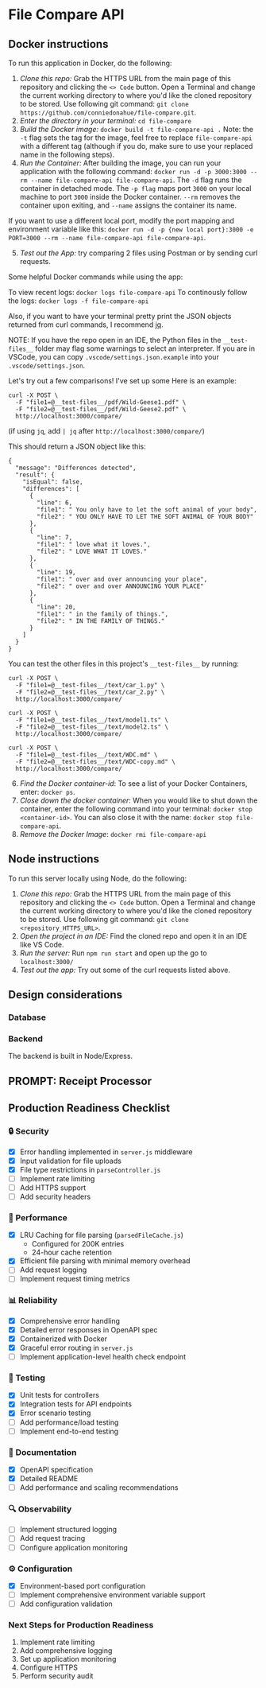 # File Compare API

## Docker instructions

To run this application in Docker, do the following:

1. _Clone this repo:_ Grab the HTTPS URL from the main page of this repository and clicking the `<> Code` button. Open a Terminal and change the current working directory to where you'd like the cloned repository to be stored. Use following git command: `git clone https://github.com/conniedonahue/file-compare.git`.
2. _Enter the directory in your terminal:_ `cd file-compare`
3. _Build the Docker image:_ `docker build -t file-compare-api .` Note: the `-t` flag sets the tag for the image, feel free to replace `file-compare-api` with a different tag (although if you do, make sure to use your replaced name in the following steps).
4. _Run the Container:_ After building the image, you can run your application with the following command: `docker run -d -p 3000:3000 --rm --name file-compare-api file-compare-api`. The `-d` flag runs the container in detached mode. The `-p flag` maps port `3000` on your local machine to port `3000` inside the Docker container. `--rm` removes the container upon exiting, and `--name` assigns the container its name.

If you want to use a different local port, modify the port mapping and environment variable like this:
`docker run -d -p {new local port}:3000 -e PORT=3000 --rm --name file-compare-api file-compare-api`.

5. _Test out the App:_ try comparing 2 files using Postman or by sending curl requests.

Some helpful Docker commands while using the app:

To view recent logs: `docker logs file-compare-api`
To continously follow the logs: `docker logs -f file-compare-api`

Also, if you want to have your terminal pretty print the JSON objects returned from curl commands, I recommend [jq](https://github.com/jqlang/jq/wiki/Installation).

NOTE: If you have the repo open in an IDE, the Python files in the `__test-files__` folder may flag some warnings to select an interpreter. If you are in VSCode, you can copy `.vscode/settings.json.example` into your `.vscode/settings.json`.

Let's try out a few comparisons! I've set up some Here is an example:

```
curl -X POST \
  -F "file1=@__test-files__/pdf/Wild-Geese1.pdf" \
  -F "file2=@__test-files__/pdf/Wild-Geese2.pdf" \
  http://localhost:3000/compare/
```

(if using `jq`, add `| jq` after `http://localhost:3000/compare/`)

This should return a JSON object like this:

```
{
  "message": "Differences detected",
  "result": {
    "isEqual": false,
    "differences": [
      {
        "line": 6,
        "file1": " You only have to let the soft animal of your body",
        "file2": " YOU ONLY HAVE TO LET THE SOFT ANIMAL OF YOUR BODY"
      },
      {
        "line": 7,
        "file1": " love what it loves.",
        "file2": " LOVE WHAT IT LOVES."
      },
      {
        "line": 19,
        "file1": " over and over announcing your place",
        "file2": " over and over ANNOUNCING YOUR PLACE"
      },
      {
        "line": 20,
        "file1": " in the family of things.",
        "file2": " IN THE FAMILY OF THINGS."
      }
    ]
  }
}
```

You can test the other files in this project's `__test-files__` by running:

```
curl -X POST \
  -F "file1=@__test-files__/text/car_1.py" \
  -F "file2=@__test-files__/text/car_2.py" \
  http://localhost:3000/compare/
```

```
curl -X POST \
  -F "file1=@__test-files__/text/model1.ts" \
  -F "file2=@__test-files__/text/model2.ts" \
  http://localhost:3000/compare/
```

```
curl -X POST \
  -F "file1=@__test-files__/text/WDC.md" \
  -F "file2=@__test-files__/text/WDC-copy.md" \
  http://localhost:3000/compare/
```

6. _Find the Docker container-id_: To see a list of your Docker Containers, enter: `docker ps`.
7. _Close down the docker container_: When you would like to shut down the container, enter the following command into your terminal: `docker stop <container-id>`. You can also close it with the name: `docker stop file-compare-api`.
8. _Remove the Docker Image_: `docker rmi file-compare-api`

## Node instructions

To run this server locally using Node, do the following:

1. _Clone this repo:_ Grab the HTTPS URL from the main page of this repository and clicking the `<> Code` button. Open a Terminal and change the current working directory to where you'd like the cloned repository to be stored. Use following git command: `git clone <repository_HTTPS_URL>`.
2. _Open the project in an IDE:_ Find the cloned repo and open it in an IDE like VS Code.
3. _Run the server:_ Run `npm run start` and open up the go to `localhost:3000/`
4. _Test out the app:_ Try out some of the curl requests listed above.

## Design considerations

### Database

### Backend

The backend is built in Node/Express.

## PROMPT: Receipt Processor

## Production Readiness Checklist

### 🔒 Security

- [x] Error handling implemented in `server.js` middleware
- [x] Input validation for file uploads
- [x] File type restrictions in `parseController.js`
- [ ] Implement rate limiting
- [ ] Add HTTPS support
- [ ] Add security headers

### 🚀 Performance

- [x] LRU Caching for file parsing (`parsedFileCache.js`)
  - Configured for 200K entries
  - 24-hour cache retention
- [x] Efficient file parsing with minimal memory overhead
- [ ] Add request logging
- [ ] Implement request timing metrics

### 📊 Reliability

- [x] Comprehensive error handling
- [x] Detailed error responses in OpenAPI spec
- [x] Containerized with Docker
- [x] Graceful error routing in `server.js`
- [ ] Implement application-level health check endpoint

### 🧪 Testing

- [x] Unit tests for controllers
- [x] Integration tests for API endpoints
- [x] Error scenario testing
- [ ] Add performance/load testing
- [ ] Implement end-to-end testing

### 📝 Documentation

- [x] OpenAPI specification
- [x] Detailed README
- [ ] Add performance and scaling recommendations

### 🔍 Observability

- [ ] Implement structured logging
- [ ] Add request tracing
- [ ] Configure application monitoring

### ⚙️ Configuration

- [x] Environment-based port configuration
- [ ] Implement comprehensive environment variable support
- [ ] Add configuration validation

### Next Steps for Production Readiness

1. Implement rate limiting
2. Add comprehensive logging
3. Set up application monitoring
4. Configure HTTPS
5. Perform security audit
